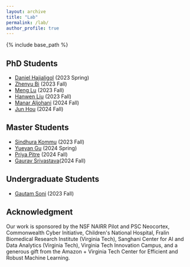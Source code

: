 ```yaml
---
layout: archive
title: "Lab"
permalink: /lab/
author_profile: true
---
```


{% include base_path %}


## PhD Students

- [Daniel Hajialigol](https://www.linkedin.com/in/danielhajialigol/) (2023 Spring)
- [Zhenyu Bi](https://www.linkedin.com/in/zhenyu-bi-817814178/) (2023 Fall)
- [Meng Lu](https://www.linkedin.com/in/lu-luca-499092166/) (2023 Fall)
- [Hanwen Liu](https://www.linkedin.com/in/hanwen-liu-a244b71a9/) (2023 Fall)
- [Manar Aljohani](https://manarvt.github.io/) (2024 Fall)
- [Jun Hou](https://www.linkedin.com/in/jun-hou-1392b8149/) (2024 Fall)


## Master Students

- [Sindhura Kommu](https://sindhura-cs.github.io/) (2023 Fall)
- [Yueyan Gu](https://www.linkedin.com/in/yueyan-gu-291152226/) (2024 Spring)
- [Priya Pitre](https://scholar.google.com/citations?user=jqkjoJ4AAAAJ&hl=en) (2024 Fall)
- [Gaurav Srivastava](https://ctrl-gaurav.github.io/#)(2024 Fall)


## Undergraduate Students

- [Gautam Soni](https://www.linkedin.com/in/gsoni16/) (2023 Fall)


## Acknowledgment

Our work is sponsored by the NSF NAIRR Pilot and PSC Neocortex, Commonwealth Cyber Initiative, Children's National Hospital, Fralin Biomedical Research Institute (Virginia Tech), Sanghani Center for AI and Data Analytics (Virginia Tech), Virginia Tech Innovation Campus, and a generous gift from the Amazon + Virginia Tech Center for Efficient and Robust Machine Learning.
<!---
Any opinions, findings, and conclusions or recommendations expressed herein are those of the authors and should not be interpreted as necessarily representing the views, either expressed or implied, of the U.S. Government. 
The U.S. Government is authorized to reproduce and distribute reprints for government purposes not withstanding any copyright annotation hereon.
--->
